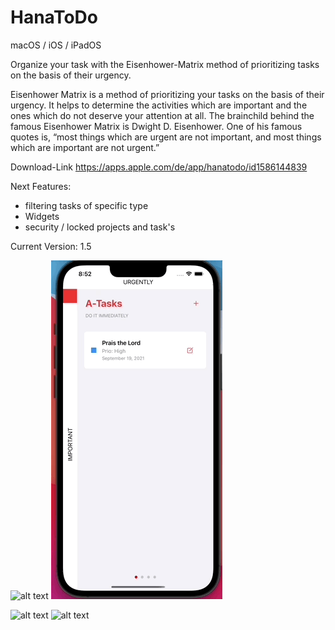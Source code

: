 # HanaToDo

macOS / iOS / iPadOS

Organize your task with the Eisenhower-Matrix method of prioritizing tasks on the basis of their urgency.

Eisenhower Matrix is a method of prioritizing your tasks on the basis of their urgency. It helps to determine the activities which are important and the ones which do not deserve your attention at all. The brainchild behind the famous Eisenhower Matrix is Dwight D. Eisenhower. One of his famous quotes is, “most things which are urgent are not important, and most things which are important are not urgent.”

Download-Link
https://apps.apple.com/de/app/hanatodo/id1586144839

Next Features:
 - filtering tasks of specific type 
 - Widgets
 - security / locked projects and task's

Current Version: 1.5 

![alt text](https://github.com/alexroemerdeveloper/HanaToDo/blob/main/iOS2.gif)
![alt text](https://github.com/alexroemerdeveloper/HanaToDo/blob/main/iPhone.gif)

![alt text](https://github.com/alexroemerdeveloper/HanaToDo/blob/main/Intro1.gif)
![alt text](https://github.com/alexroemerdeveloper/HanaToDo/blob/main/Intro2.gif)
